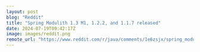 ```yaml
---
layout: post
blog: "Reddit"
title: "Spring Modulith 1.3 M1, 1.2.2, and 1.1.7 released"
date: 2024-07-19T09:42:17Z
image: images/reddit.png
remote_url: "https://www.reddit.com/r/java/comments/1e6zsjx/spring_modulith_13_m1_122_and_117_released/"
---
```

